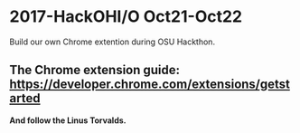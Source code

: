 # 2017-HackOHI/O Oct21-Oct22
Build our own Chrome extention during OSU Hackthon.
## The Chrome extension guide: https://developer.chrome.com/extensions/getstarted

**And follow the Linus Torvalds.**
